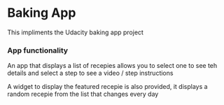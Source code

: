 # Baking App
This impliments the Udacity baking app project

### App functionality
An app that displays a list of recepies allows you to select one to see teh details and select a step to see a video / step instructions

A widget to display the featured recepie is also provided, it displays a random recepie from the list that changes every day